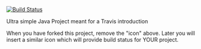 [![Build Status](https://travis-ci.org/WSHuusfeldt/travisGettingStarted.svg?branch=master)](https://travis-ci.org/WSHuusfeldt/travisGettingStarted)

Ultra simple Java Project meant for a Travis introduction

When you have forked this project, remove the "icon" above. Later you will insert a similar icon which will provide build status for YOUR project.
